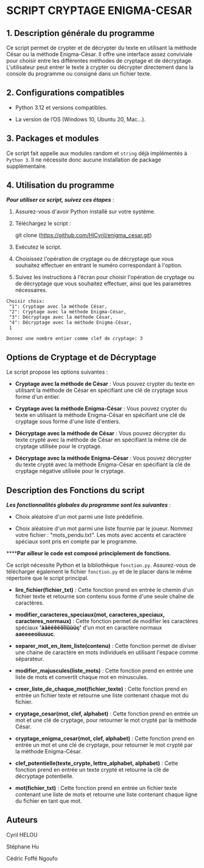 # SCRIPT CRYPTAGE ENIGMA-CESAR

## 1. Description générale du programme

Ce script permet de crypter et de décrypter du texte en utilisant la méthode César ou la méthode Enigma-César. Il offre une interface assez conviviale pour choisir entre les différentes méthodes de cryptage et de décryptage. L'utilisateur peut entrer le texte à crypter ou décrypter directement dans la console du programme ou consigné dans un fichier texte.

## 2. Configurations compatibles

- Python 3.12 et versions compatibles.

- La version de l’OS (Windows 10, Ubuntu 20, Mac...).

## 3. Packages et modules

Ce script fait appelle aux modules random et ```string``` déjà implémentés à ```Python 3```. Il ne nécessite donc aucune installation de package supplémentaire.

## 4. Utilisation du programme

***Pour utiliser ce script, suivez ces étapes*** :

1. Assurez-vous d'avoir Python installé sur votre système.

2. Téléchargez le script :
   
      git clone (https://github.com/HlCyril/enigma_cesar.git)

3. Exécutez le script.

4. Choisissez l'opération de cryptage ou de décryptage que vous souhaitez effectuer en entrant le numéro correspondant à l'option.

5. Suivez les instructions à l'écran pour choisir l'opération de cryptage ou de décryptage que vous souhaitez effectuer, ainsi que les paramètres nécessaires.

```
Choisir choix:
 "1": Cryptage avec la méthode César,
 "2": Cryptage avec la méthode Enigma-César,
 "3": Décryptage avec la méthode César,
 "4": Décryptage avec la méthode Enigma-César,
 1

Donnez une nombre entier comme clef de cryptage: 3
```

## Options de Cryptage et de Décryptage

Le script propose les options suivantes :

- **Cryptage avec la méthode de César** : Vous pouvez crypter du texte en utilisant la méthode de César en spécifiant une clé de cryptage sous forme d'un entier.

- **Cryptage avec la méthode Enigma-César** : Vous pouvez crypter du texte en utilisant la méthode Enigma-César en spécifiant une clé de cryptage sous forme d'une liste d'entiers.

- **Décryptage avec la méthode de César** : Vous pouvez décrypter du texte crypté avec la méthode de César en spécifiant la même clé de cryptage utilisée pour le cryptage.

- **Décryptage avec la méthode Enigma-César** : Vous pouvez décrypter du texte crypté avec la méthode Enigma-César en spécifiant la clé de cryptage négative utilisée pour le cryptage.

## Description des Fonctions du script

***Les fonctionnalités globales du programme sont les suivantes*** :

- Choix aléatoire d'un mot parmi une liste prédéfinie.

- Choix aléatoire d'un mot parmi une liste fournie par le joueur. Nommez votre fichier : "mots_pendu.txt". Les mots avec accents et caractère spéciaux sont pris en compte par le programme.

********Par ailleur le code est composé principlement de fonctions.****

Ce script nécessite Python et la bibliothèque `fonction.py`. Assurez-vous de télécharger également le fichier `fonction.py` et de le placer dans le même répertoire que le script principal.

- **lire_fichier(fichier_txt)** : Cette fonction prend en entrée le chemin d'un fichier texte et retourne son contenu sous forme d'une seule chaîne de caractères.
- **modifier_caracteres_speciaux(mot, caracteres_speciaux, caracteres_normaux)** : Cette fonction permet de modifier les caractères spéciaux **'àâèéêëôîïûùüç'** d'un mot en caractère normaux **aaeeeeoiiuuuc**.
- **separer_mot_en_item_liste(contenu)** : Cette fonction permet de diviser une chaine de caractère en mots individuels en utilisant l'espace comme séparateur.
- **modifier_majuscules(liste_mots)** : Cette fonction prend en entrée une liste de mots et convertit chaque mot en minuscules.
- **creer_liste_de_chaque_mot(fichier_texte)** : Cette fonction prend en entrée un fichier texte et retourne une liste contenant chaque mot du fichier.
- **cryptage_cesar(mot, clef, alphabet)** : Cette fonction prend en entrée un mot et une clé de cryptage, pour retourner le mot crypté par la méthode César.

- **cryptage_enigma_cesar(mot, clef, alphabet)** : Cette fonction prend en entrée un mot et une clé de cryptage, pour retourner le mot crypté par la méthode Enigma-César.
- **clef_potentielle(texte_crypte, lettre_alphabet, alphabet)** : Cette fonction prend en entrée un texte crypté et retourne la clé de décryptage potentielle.
- **mot(fichier_txt)** : Cette fonction prend en entrée un fichier texte contenant une liste de mots et retourne une liste contenant chaque ligne du fichier en tant que mot.

## Auteurs

Cyril HELOU

Stéphane Hu

Cédric Foffé Ngoufo
